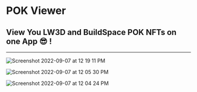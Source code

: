 # POK Viewer

## View You LW3D and BuildSpace POK NFTs on one App 😎 !

---

![Screenshot 2022-09-07 at 12 19 11 PM](https://user-images.githubusercontent.com/80153681/188808570-1d0a692b-af57-4a7d-8f96-2fb9506544c5.jpg)

![Screenshot 2022-09-07 at 12 05 30 PM](https://user-images.githubusercontent.com/80153681/188808643-52e0bea8-6b3c-4ebc-b847-ca8973a905c8.jpg)

![Screenshot 2022-09-07 at 12 04 24 PM](https://user-images.githubusercontent.com/80153681/188808694-6d6660f5-6fe1-411b-a7cb-d098c111dfb4.jpg)
